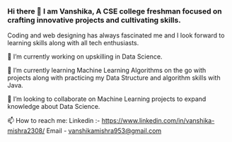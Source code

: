 ### Hi there 👋 I am Vanshika, A CSE college freshman focused on crafting innovative projects and cultivating skills.

<!--
**vanshika230/vanshika230** is a ✨ _special_ ✨ repository because its `README.md` (this file) appears on your GitHub profile.

Here are some ideas to get you started:

- 🔭 I’m currently working on ...
- 🌱 I’m currently learning ...
- 👯 I’m looking to collaborate on ...
- 🤔 I’m looking for help with ...
- 💬 Ask me about ...
- 📫 How to reach me: ...
- 😄 Pronouns: ...
- ⚡ Fun fact: ...
-->

Coding and web designing has always fascinated me and I look forward to learning skills along with all tech enthusiasts.

🔭 I’m currently working on upskilling in Data Science.

 🌱 I’m currently learning Machine Learning Algorithms on the go with projects along with practicing my Data Structure and algorithm skills with Java.
 
 👯 I’m looking to collaborate on Machine Learning projects to expand knowledge about Data Science.
 
 📫 How to reach me: 
 Linkedin :-  https://www.linkedin.com/in/vanshika-mishra2308/
 Email - vanshikamishra953@gmail.com
 
